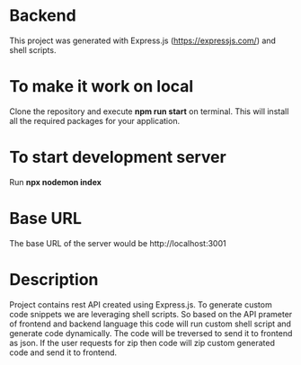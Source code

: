 # Backend
This project was generated with Express.js (https://expressjs.com/) and shell scripts.

# To make it work on local
Clone the repository and execute **npm run start** on terminal. This will install all the required packages for your application.

# To start development server
Run **npx nodemon index**

# Base URL
The base URL of the server would be http://localhost:3001 

# Description
Project contains rest API created using Express.js. To generate custom code snippets we are leveraging shell scripts. So based on the API prameter of frontend and backend language this code will run custom shell script and generate code dynamically. The code will be treversed to send it to frontend as json. If the user requests for zip then code will zip custom generated code and send it to frontend. 
